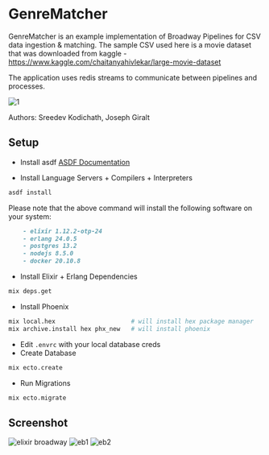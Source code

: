 # GenreMatcher

GenreMatcher is an example implementation of Broadway Pipelines for CSV data ingestion & matching.
The sample CSV used here is a movie dataset that was downloaded from kaggle - https://www.kaggle.com/chaitanyahivlekar/large-movie-dataset

The application uses redis streams to communicate between pipelines and processes.

![1](https://user-images.githubusercontent.com/36154121/135732231-143db59e-6bb0-4211-b916-434ae97ab875.jpg)


Authors: Sreedev Kodichath, Joseph Giralt

## Setup

* Install asdf
[ASDF Documentation](http://asdf-vm.com/guide/getting-started.html#_1-install-dependencies)

* Install Language Servers + Compilers + Interpreters
``` sh
asdf install
```
Please note that the above command will install the following software on your system:

``` markdown
    - elixir 1.12.2-otp-24
    - erlang 24.0.5
    - postgres 13.2
    - nodejs 8.5.0
    - docker 20.10.8
```
* Install Elixir + Erlang Dependencies

``` sh
mix deps.get
```
* Install Phoenix

``` sh
mix local.hex                     # will install hex package manager
mix archive.install hex phx_new   # will install phoenix
```

* Edit `.envrc` with your local database creds
* Create Database

``` sh
mix ecto.create
```
* Run Migrations

``` sh
mix ecto.migrate
```

## Screenshot

![elixir broadway](https://github.com/user-attachments/assets/021efc1c-3289-41bc-b36e-4aa632be8cfe)
![eb1](https://github.com/user-attachments/assets/aee512cf-a8bc-4d5a-ad35-1cc2b6960171)
![eb2](https://github.com/user-attachments/assets/44bd2b91-516a-41cf-a908-a5051254f7aa)



